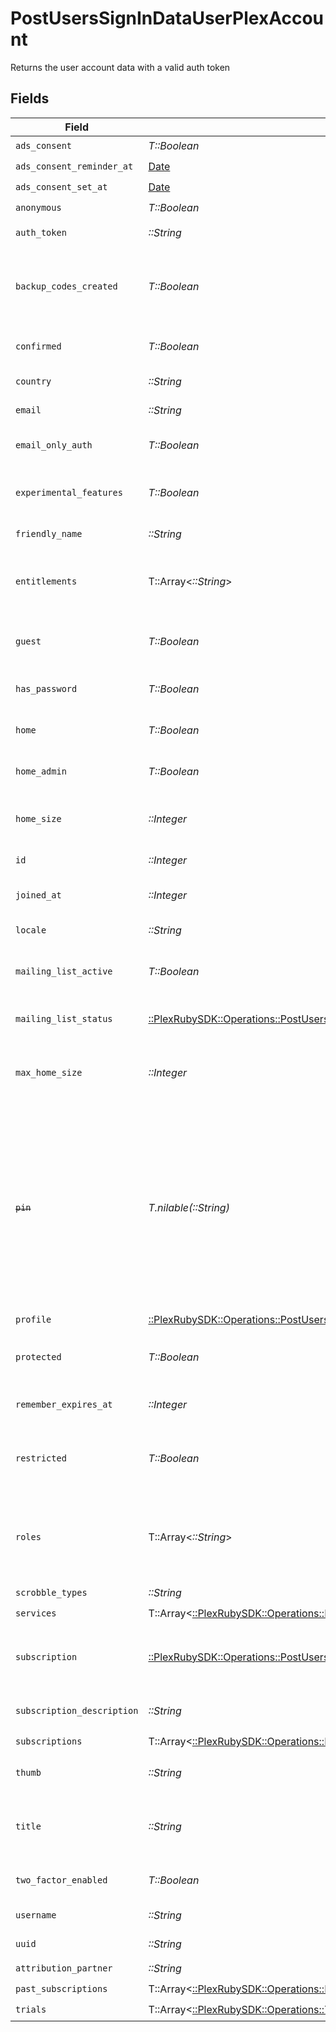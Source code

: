 # PostUsersSignInDataUserPlexAccount

Returns the user account data with a valid auth token


## Fields

| Field                                                                                                                                                                 | Type                                                                                                                                                                  | Required                                                                                                                                                              | Description                                                                                                                                                           | Example                                                                                                                                                               |
| --------------------------------------------------------------------------------------------------------------------------------------------------------------------- | --------------------------------------------------------------------------------------------------------------------------------------------------------------------- | --------------------------------------------------------------------------------------------------------------------------------------------------------------------- | --------------------------------------------------------------------------------------------------------------------------------------------------------------------- | --------------------------------------------------------------------------------------------------------------------------------------------------------------------- |
| `ads_consent`                                                                                                                                                         | *T::Boolean*                                                                                                                                                          | :heavy_check_mark:                                                                                                                                                    | Unknown                                                                                                                                                               |                                                                                                                                                                       |
| `ads_consent_reminder_at`                                                                                                                                             | [Date](https://ruby-doc.org/stdlib-2.6.1/libdoc/date/rdoc/Date.html)                                                                                                  | :heavy_check_mark:                                                                                                                                                    | Unknown                                                                                                                                                               |                                                                                                                                                                       |
| `ads_consent_set_at`                                                                                                                                                  | [Date](https://ruby-doc.org/stdlib-2.6.1/libdoc/date/rdoc/Date.html)                                                                                                  | :heavy_check_mark:                                                                                                                                                    | Unknown                                                                                                                                                               |                                                                                                                                                                       |
| `anonymous`                                                                                                                                                           | *T::Boolean*                                                                                                                                                          | :heavy_check_mark:                                                                                                                                                    | Unknown                                                                                                                                                               |                                                                                                                                                                       |
| `auth_token`                                                                                                                                                          | *::String*                                                                                                                                                            | :heavy_check_mark:                                                                                                                                                    | The account token                                                                                                                                                     | CxoUzBTSV5hsxjTpFKaf                                                                                                                                                  |
| `backup_codes_created`                                                                                                                                                | *T::Boolean*                                                                                                                                                          | :heavy_check_mark:                                                                                                                                                    | If the two-factor authentication backup codes have been created                                                                                                       |                                                                                                                                                                       |
| `confirmed`                                                                                                                                                           | *T::Boolean*                                                                                                                                                          | :heavy_check_mark:                                                                                                                                                    | If the account has been confirmed                                                                                                                                     |                                                                                                                                                                       |
| `country`                                                                                                                                                             | *::String*                                                                                                                                                            | :heavy_check_mark:                                                                                                                                                    | The account country                                                                                                                                                   | US                                                                                                                                                                    |
| `email`                                                                                                                                                               | *::String*                                                                                                                                                            | :heavy_check_mark:                                                                                                                                                    | The account email address                                                                                                                                             | username@email.com                                                                                                                                                    |
| `email_only_auth`                                                                                                                                                     | *T::Boolean*                                                                                                                                                          | :heavy_check_mark:                                                                                                                                                    | If login with email only is enabled                                                                                                                                   |                                                                                                                                                                       |
| `experimental_features`                                                                                                                                               | *T::Boolean*                                                                                                                                                          | :heavy_check_mark:                                                                                                                                                    | If experimental features are enabled                                                                                                                                  |                                                                                                                                                                       |
| `friendly_name`                                                                                                                                                       | *::String*                                                                                                                                                            | :heavy_check_mark:                                                                                                                                                    | Your account full name                                                                                                                                                | friendlyUsername                                                                                                                                                      |
| `entitlements`                                                                                                                                                        | T::Array<*::String*>                                                                                                                                                  | :heavy_check_mark:                                                                                                                                                    | List of devices your allowed to use with this account                                                                                                                 |                                                                                                                                                                       |
| `guest`                                                                                                                                                               | *T::Boolean*                                                                                                                                                          | :heavy_check_mark:                                                                                                                                                    | If the account is a Plex Home guest user                                                                                                                              |                                                                                                                                                                       |
| `has_password`                                                                                                                                                        | *T::Boolean*                                                                                                                                                          | :heavy_check_mark:                                                                                                                                                    | If the account has a password                                                                                                                                         |                                                                                                                                                                       |
| `home`                                                                                                                                                                | *T::Boolean*                                                                                                                                                          | :heavy_check_mark:                                                                                                                                                    | If the account is a Plex Home user                                                                                                                                    |                                                                                                                                                                       |
| `home_admin`                                                                                                                                                          | *T::Boolean*                                                                                                                                                          | :heavy_check_mark:                                                                                                                                                    | If the account is the Plex Home admin                                                                                                                                 |                                                                                                                                                                       |
| `home_size`                                                                                                                                                           | *::Integer*                                                                                                                                                           | :heavy_check_mark:                                                                                                                                                    | The number of accounts in the Plex Home                                                                                                                               | 1                                                                                                                                                                     |
| `id`                                                                                                                                                                  | *::Integer*                                                                                                                                                           | :heavy_check_mark:                                                                                                                                                    | The Plex account ID                                                                                                                                                   | 13692262                                                                                                                                                              |
| `joined_at`                                                                                                                                                           | *::Integer*                                                                                                                                                           | :heavy_check_mark:                                                                                                                                                    | Unix epoch datetime in seconds                                                                                                                                        | 1556281940                                                                                                                                                            |
| `locale`                                                                                                                                                              | *::String*                                                                                                                                                            | :heavy_check_mark:                                                                                                                                                    | The account locale                                                                                                                                                    |                                                                                                                                                                       |
| `mailing_list_active`                                                                                                                                                 | *T::Boolean*                                                                                                                                                          | :heavy_check_mark:                                                                                                                                                    | If you are subscribed to the Plex newsletter                                                                                                                          |                                                                                                                                                                       |
| `mailing_list_status`                                                                                                                                                 | [::PlexRubySDK::Operations::PostUsersSignInDataMailingListStatus](../../models/operations/postuserssignindatamailingliststatus.md)                                    | :heavy_check_mark:                                                                                                                                                    | Your current mailing list status                                                                                                                                      |                                                                                                                                                                       |
| `max_home_size`                                                                                                                                                       | *::Integer*                                                                                                                                                           | :heavy_check_mark:                                                                                                                                                    | The maximum number of accounts allowed in the Plex Home                                                                                                               | 15                                                                                                                                                                    |
| ~~`pin`~~                                                                                                                                                             | *T.nilable(::String)*                                                                                                                                                 | :heavy_minus_sign:                                                                                                                                                    | : warning: ** DEPRECATED **: This will be removed in a future release, please migrate away from it as soon as possible.<br/><br/>[Might be removed] The hashed Plex Home PIN  |                                                                                                                                                                       |
| `profile`                                                                                                                                                             | [::PlexRubySDK::Operations::PostUsersSignInDataUserProfile](../../models/operations/postuserssignindatauserprofile.md)                                                | :heavy_check_mark:                                                                                                                                                    | N/A                                                                                                                                                                   |                                                                                                                                                                       |
| `protected`                                                                                                                                                           | *T::Boolean*                                                                                                                                                          | :heavy_check_mark:                                                                                                                                                    | If the account has a Plex Home PIN enabled                                                                                                                            |                                                                                                                                                                       |
| `remember_expires_at`                                                                                                                                                 | *::Integer*                                                                                                                                                           | :heavy_check_mark:                                                                                                                                                    | Unix epoch datetime in seconds                                                                                                                                        | 1556281940                                                                                                                                                            |
| `restricted`                                                                                                                                                          | *T::Boolean*                                                                                                                                                          | :heavy_check_mark:                                                                                                                                                    | If the account is a Plex Home managed user                                                                                                                            |                                                                                                                                                                       |
| `roles`                                                                                                                                                               | T::Array<*::String*>                                                                                                                                                  | :heavy_minus_sign:                                                                                                                                                    | [Might be removed] List of account roles. Plexpass membership listed here                                                                                             |                                                                                                                                                                       |
| `scrobble_types`                                                                                                                                                      | *::String*                                                                                                                                                            | :heavy_check_mark:                                                                                                                                                    | Unknown                                                                                                                                                               |                                                                                                                                                                       |
| `services`                                                                                                                                                            | T::Array<[::PlexRubySDK::Operations::PostUsersSignInDataServices](../../models/operations/postuserssignindataservices.md)>                                            | :heavy_check_mark:                                                                                                                                                    | N/A                                                                                                                                                                   |                                                                                                                                                                       |
| `subscription`                                                                                                                                                        | [::PlexRubySDK::Operations::PostUsersSignInDataSubscription](../../models/operations/postuserssignindatasubscription.md)                                              | :heavy_check_mark:                                                                                                                                                    | If the account’s Plex Pass subscription is active                                                                                                                     |                                                                                                                                                                       |
| `subscription_description`                                                                                                                                            | *::String*                                                                                                                                                            | :heavy_check_mark:                                                                                                                                                    | Description of the Plex Pass subscription                                                                                                                             |                                                                                                                                                                       |
| `subscriptions`                                                                                                                                                       | T::Array<[::PlexRubySDK::Operations::PostUsersSignInDataAuthenticationSubscription](../../models/operations/postuserssignindataauthenticationsubscription.md)>        | :heavy_check_mark:                                                                                                                                                    | N/A                                                                                                                                                                   |                                                                                                                                                                       |
| `thumb`                                                                                                                                                               | *::String*                                                                                                                                                            | :heavy_check_mark:                                                                                                                                                    | URL of the account thumbnail                                                                                                                                          | https://plex.tv/users/a4f43c1ebfde43a5/avatar?c=8372075101                                                                                                            |
| `title`                                                                                                                                                               | *::String*                                                                                                                                                            | :heavy_check_mark:                                                                                                                                                    | The title of the account (username or friendly name)                                                                                                                  | UsernameTitle                                                                                                                                                         |
| `two_factor_enabled`                                                                                                                                                  | *T::Boolean*                                                                                                                                                          | :heavy_check_mark:                                                                                                                                                    | If two-factor authentication is enabled                                                                                                                               |                                                                                                                                                                       |
| `username`                                                                                                                                                            | *::String*                                                                                                                                                            | :heavy_check_mark:                                                                                                                                                    | The account username                                                                                                                                                  | Username                                                                                                                                                              |
| `uuid`                                                                                                                                                                | *::String*                                                                                                                                                            | :heavy_check_mark:                                                                                                                                                    | The account UUID                                                                                                                                                      | dae343c1f45beb4f                                                                                                                                                      |
| `attribution_partner`                                                                                                                                                 | *::String*                                                                                                                                                            | :heavy_check_mark:                                                                                                                                                    | N/A                                                                                                                                                                   | <nil>                                                                                                                                                                 |
| `past_subscriptions`                                                                                                                                                  | T::Array<[::PlexRubySDK::Operations::PastSubscription](../../models/operations/pastsubscription.md)>                                                                  | :heavy_check_mark:                                                                                                                                                    | N/A                                                                                                                                                                   |                                                                                                                                                                       |
| `trials`                                                                                                                                                              | T::Array<[::PlexRubySDK::Operations::Trials](../../models/operations/trials.md)>                                                                                      | :heavy_check_mark:                                                                                                                                                    | N/A                                                                                                                                                                   |                                                                                                                                                                       |